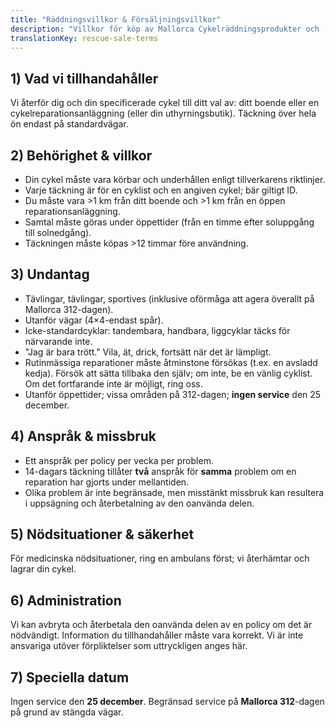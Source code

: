 ```yaml
---
title: "Räddningsvillkor & Försäljningsvillkor"
description: "Villkor för köp av Mallorca Cykelräddningsprodukter och -tjänster."
translationKey: rescue-sale-terms
---
```


## 1) Vad vi tillhandahåller
Vi återför dig och din specificerade cykel till ditt val av: ditt boende eller en cykelreparationsanläggning (eller din uthyrningsbutik). Täckning över hela ön endast på standardvägar.

## 2) Behörighet & villkor
- Din cykel måste vara körbar och underhållen enligt tillverkarens riktlinjer.
- Varje täckning är för en cyklist och en angiven cykel; bär giltigt ID.
- Du måste vara >1 km från ditt boende och >1 km från en öppen reparationsanläggning.
- Samtal måste göras under öppettider (från en timme efter soluppgång till solnedgång).
- Täckningen måste köpas >12 timmar före användning.

## 3) Undantag
- Tävlingar, tävlingar, sportives (inklusive oförmåga att agera överallt på Mallorca 312-dagen).
- Utanför vägar (4×4-endast spår).
- Icke-standardcyklar: tandembara, handbara, liggcyklar täcks för närvarande inte.
- "Jag är bara trött." Vila, ät, drick, fortsätt när det är lämpligt.
- Rutinmässiga reparationer måste åtminstone försökas (t.ex. en avsladd kedja). Försök att sätta tillbaka den själv; om inte, be en vänlig cyklist. Om det fortfarande inte är möjligt, ring oss.
- Utanför öppettider; vissa områden på 312-dagen; **ingen service** den 25 december.

## 4) Anspråk & missbruk
- Ett anspråk per policy per vecka per problem.
- 14-dagars täckning tillåter **två** anspråk för **samma** problem om en reparation har gjorts under mellantiden.
- Olika problem är inte begränsade, men misstänkt missbruk kan resultera i uppsägning och återbetalning av den oanvända delen.

## 5) Nödsituationer & säkerhet
För medicinska nödsituationer, ring en ambulans först; vi återhämtar och lagrar din cykel.

## 6) Administration
Vi kan avbryta och återbetala den oanvända delen av en policy om det är nödvändigt.
Information du tillhandahåller måste vara korrekt.
Vi är inte ansvariga utöver förpliktelser som uttryckligen anges här.

## 7) Speciella datum
Ingen service den **25 december**.
Begränsad service på **Mallorca 312**-dagen på grund av stängda vägar.
